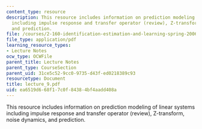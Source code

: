 ```yaml
---
content_type: resource
description: This resource includes information on prediction modeling of linear systems
  including impulse response and transfer operator (review), Z-transform, noise dynamics,
  and prediction.
file: /courses/2-160-identification-estimation-and-learning-spring-2006/ea6519d668f17c0f84384bf4aadd408a_lecture_9.pdf
file_type: application/pdf
learning_resource_types:
- Lecture Notes
ocw_type: OCWFile
parent_title: Lecture Notes
parent_type: CourseSection
parent_uid: 31ce5c52-9cc0-9735-d43f-ed0218389c93
resourcetype: Document
title: lecture_9.pdf
uid: ea6519d6-68f1-7c0f-8438-4bf4aadd408a
---
```

This resource includes information on prediction modeling of linear systems including impulse response and transfer operator (review), Z-transform, noise dynamics, and prediction.

